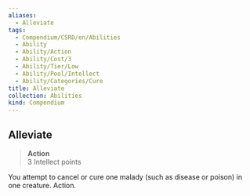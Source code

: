 ```yaml
---
aliases:
  - Alleviate
tags:
  - Compendium/CSRD/en/Abilities
  - Ability
  - Ability/Action
  - Ability/Cost/3
  - Ability/Tier/Low
  - Ability/Pool/Intellect
  - Ability/Categories/Cure
title: Alleviate
collection: Abilities
kind: Compendium
---
```

## Alleviate  
>**Action**  
>3 Intellect points
  
You attempt to cancel or cure one malady (such as disease or poison) in one creature. Action.